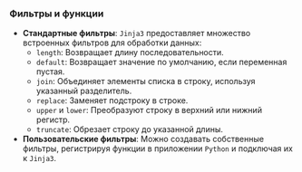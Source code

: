 <h3 id="Фильтрыифункции">Фильтры и функции</h3>
<ul>
<li><strong>Стандартные фильтры</strong>: <code>Jinja3</code> предоставляет множество встроенных фильтров для обработки данных:<ul>
<li><code>length</code>: Возвращает длину последовательности.</li>
<li><code>default</code>: Возвращает значение по умолчанию, если переменная пустая.</li>
<li><code>join</code>: Объединяет элементы списка в строку, используя указанный разделитель.</li>
<li><code>replace</code>: Заменяет подстроку в строке.</li>
<li><code>upper</code> и <code>lower</code>: Преобразуют строку в верхний или нижний регистр.</li>
<li><code>truncate</code>: Обрезает строку до указанной длины.</li>
</ul>
</li>
<li><strong>Пользовательские фильтры</strong>: Можно создавать собственные фильтры, регистрируя функции в приложении <code>Python</code> и подключая их к <code>Jinja3</code>.</li>
</ul>